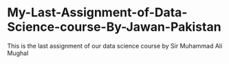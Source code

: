 # My-Last-Assignment-of-Data-Science-course-By-Jawan-Pakistan
This is the last assignment of our data science course by Sir Muhammad Ali Mughal
